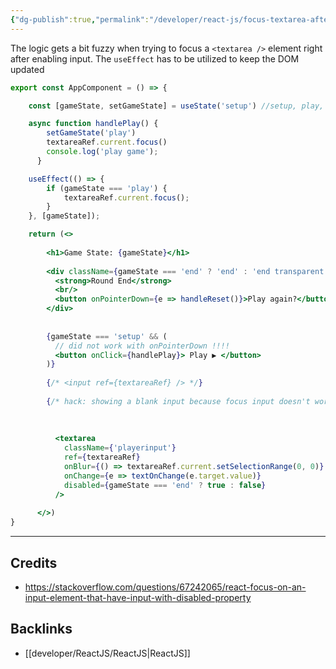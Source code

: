 ```yaml
---
{"dg-publish":true,"permalink":"/developer/react-js/focus-textarea-after-disable/","dgPassFrontmatter":true}
---
```


The logic gets a bit fuzzy when trying to focus a `<textarea />` element right after enabling input. The `useEffect` has to be utilized to keep the DOM updated

```jsx
export const AppComponent = () => {

	const [gameState, setGameState] = useState('setup') //setup, play, end

	async function handlePlay() {
	    setGameState('play')
	    textareaRef.current.focus()
	    console.log('play game');
	  }

	useEffect(() => {
		if (gameState === 'play') {
			textareaRef.current.focus();
		}
	}, [gameState]);

	return (<>
	
	    <h1>Game State: {gameState}</h1>
	
	    <div className={gameState === 'end' ? 'end' : 'end transparent'}>
	      <strong>Round End</strong>
	      <br/>
	      <button onPointerDown={e => handleReset()}>Play again?</button>
	    </div>
	
	
	    {gameState === 'setup' && (
	      // did not work with onPointerDown !!!! 
	      <button onClick={handlePlay}> Play ▶️ </button>
	    )}
	
	    {/* <input ref={textareaRef} /> */}
	
	    {/* hack: showing a blank input because focus input doesn't work in the same command line */}
	
	
	
	      <textarea
	        className={'playerinput'}
	        ref={textareaRef} 
	        onBlur={() => textareaRef.current.setSelectionRange(0, 0)}
	        onChange={e => textOnChange(e.target.value)}
	        disabled={gameState === 'end' ? true : false}
	      />
	
	  </>)
}
```

---
## Credits
- https://stackoverflow.com/questions/67242065/react-focus-on-an-input-element-that-have-input-with-disabled-property

## Backlinks
- [[developer/ReactJS/ReactJS\|ReactJS]]